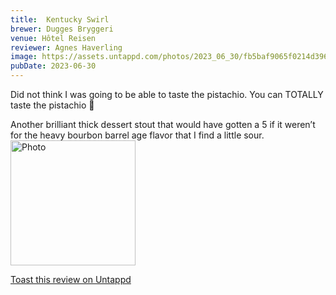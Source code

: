 ```yaml
---
title:  Kentucky Swirl
brewer: Dugges Bryggeri
venue: Hôtel Reisen
reviewer: Agnes Haverling
image: https://assets.untappd.com/photos/2023_06_30/fb5baf9065f0214d396863b97940a742_200x200.jpg
pubDate: 2023-06-30
---
```


Did not think I was going to be able to taste the pistachio. You can TOTALLY taste the pistachio 🤤

Another brilliant thick dessert stout that would have gotten a 5 if it weren’t for the heavy bourbon barrel age flavor that I find a little sour.
						  <br />
						  <img height="200" width="200" src="https://assets.untappd.com/photos/2023_06_30/fb5baf9065f0214d396863b97940a742_200x200.jpg" alt="Photo">         
						
[Toast this review on Untappd](https://untappd.com/user/&#45;Spacebacon&#45;/checkin/1288992829)
